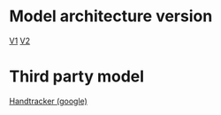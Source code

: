 # Model architecture version
[V1](./version/model_architecture_v1.md)
[V2](./version/model_architecture_v2.md)

# Third party model
[Handtracker (google)](https://ai.google.dev/edge/mediapipe/solutions/vision/hand_landmarker)
